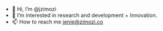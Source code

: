 - 👋 Hi, I’m @jzimozi
- 👀 I’m interested in research and development + Innovation.
- 📫 How to reach me jenie@zimozi.co 
